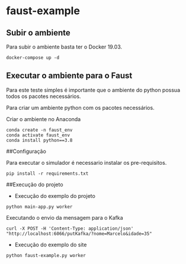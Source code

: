 # faust-example
## Subir o ambiente

Para subir o ambiente basta ter o Docker 19.03.

```
docker-compose up -d
```

## Executar o ambiente para o Faust

Para este teste simples é importante que o ambiente do python possua todos os pacotes necessários.

Para criar um ambiente python com os pacotes necessários.

Criar o ambiente no Anaconda

```
conda create -n faust_env
conda activate faust_env
conda install python==3.8
```

##Configuração

Para executar o simulador é necessario instalar os pre-requisitos.

```
pip install -r requirements.txt
```

##Execução do projeto

- Execução do exemplo do projeto

```
python main-app.py worker
```

Executando o envio da mensagem para o Kafka
```
curl -X POST -H 'Content-Type: application/json' "http://localhost:6066/putKafka/?nome=Marcelo&idade=35"
```

- Execução do exemplo do site
```
python faust-example.py worker
```